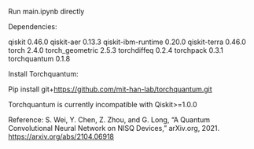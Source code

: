 Run main.ipynb directly

Dependencies:

qiskit                        0.46.0
qiskit-aer                    0.13.3
qiskit-ibm-runtime            0.20.0
qiskit-terra                  0.46.0
torch                         2.4.0
torch_geometric               2.5.3
torchdiffeq                   0.2.4
torchpack                     0.3.1
torchquantum                  0.1.8

Install Torchquantum:

Pip install git+https://github.com/mit-han-lab/torchquantum.git

Torchquantum is currently incompatible with Qiskit>=1.0.0

Reference:
S. Wei, Y. Chen, Z. Zhou, and G. Long, “A Quantum Convolutional Neural Network on NISQ Devices,” arXiv.org, 2021. https://arxiv.org/abs/2104.06918 
